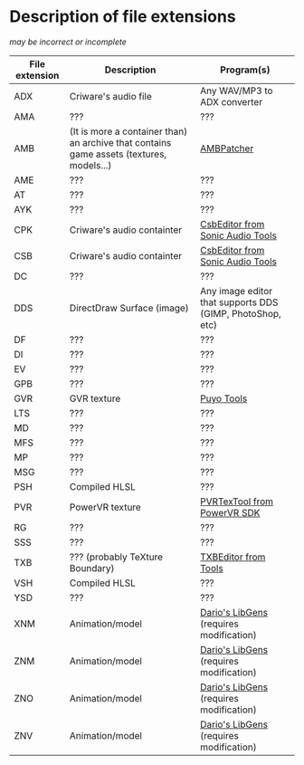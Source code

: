 # Description of file extensions

*may be incorrect or incomplete*

File extension | Description | Program(s)
------------ | ------------- | -------------
ADX | Criware's audio file | Any WAV/MP3 to ADX converter
AMA | ??? | ???
AMB | (It is more a container than) an archive that contains game assets (textures, models...) | [AMBPatcher][modloader_link]
AME | ??? | ???
AT  | ??? | ???
AYK | ??? | ???
CPK | Criware's audio containter | [CsbEditor from Sonic Audio Tools][sonicaudiotools_link]
CSB | Criware's audio containter | [CsbEditor from Sonic Audio Tools][sonicaudiotools_link]
DC  | ??? | ???
DDS | DirectDraw Surface (image) | Any image editor that supports DDS (GIMP, PhotoShop, etc)
DF  | ??? | ???
DI  | ??? | ???
EV  | ??? | ???
GPB | ??? | ???
GVR | GVR texture | [Puyo Tools][puyo_tools_link]
LTS | ??? | ???
MD  | ??? | ???
MFS | ??? | ???
MP  | ??? | ???
MSG | ??? | ???
PSH | Compiled HLSL | ???
PVR | PowerVR texture | [PVRTexTool from PowerVR SDK][powervr_sdk_link]
RG  | ??? | ???
SSS | ??? | ???
TXB | ??? (probably TeXture Boundary) | [TXBEditor from Tools][tools_link]
VSH | Compiled HLSL | ???
YSD | ??? | ???
XNM | Animation/model | [Dario's LibGens][libgens_link] (requires modification)
ZNM | Animation/model | [Dario's LibGens][libgens_link] (requires modification)
ZNO | Animation/model | [Dario's LibGens][libgens_link] (requires modification)
ZNV | Animation/model | [Dario's LibGens][libgens_link] (requires modification)

[modloader_link]: https://github.com/OSA413/Sonic4_ModLoader
[tools_link]: https://github.com/OSA413/Sonic4_Tools
[sonicaudiotools_link]: https://github.com/blueskythlikesclouds/SonicAudioTools
[libgens_link]: https://github.com/DarioSamo/libgens-sonicglvl
[powervr_sdk_link]: https://www.imgtec.com/developers/powervr-sdk-tools/
[puyo_tools_link]: https://github.com/nickworonekin/puyotools
